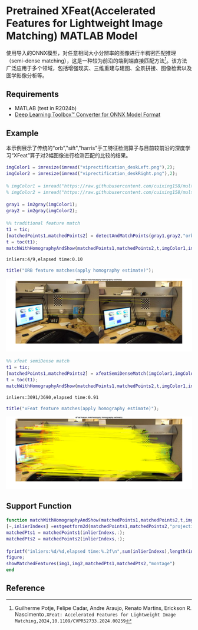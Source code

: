 
# Pretrained  XFeat(Accelerated Features for Lightweight Image Matching) MATLAB Model

使用导入的ONNX模型，对任意相同大小分辨率的图像进行半稠密匹配推理（semi-dense matching），这是一种较为前沿的端到端直接匹配方法[^1]。该方法广泛应用于多个领域，包括增强现实、三维重建与建图、全景拼接、图像检索以及医学影像分析等。

## Requirements

- MATLAB (test in R2024b)
- [Deep Learning Toolbox™ Converter for ONNX Model Format](https://www.mathworks.com/matlabcentral/fileexchange/67296-deep-learning-toolbox-converter-for-onnx-model-format)

## Example

本示例展示了传统的“orb”,"sift","harris"手工特征检测算子与目前较前沿的深度学习“XFeat”算子对2幅图像进行检测匹配的比较的结果。

```matlab
imgColor1 = imresize(imread("viprectification_deskLeft.png"),2);
imgColor2 = imresize(imread("viprectification_deskRight.png"),2);

% imgColor1 = imread("https://raw.githubusercontent.com/cuixing158/multiBandBlender/main/data/medium16.JPG");
% imgColor2 = imread("https://raw.githubusercontent.com/cuixing158/multiBandBlender/main/data/medium17.JPG");

gray1 = im2gray(imgColor1);
gray2 = im2gray(imgColor2);

%% traditional feature match
t1 = tic;
[matchedPoints1,matchedPoints2] = detectAndMatchPoints(gray1,gray2,"orb"); % or use "sift" ,"harris"
t = toc(t1);
matchWithHomographyAndShow(matchedPoints1,matchedPoints2,t,imgColor1,imgColor2);
```

```matlabTextOutput
inliers:4/9,elapsed time:0.10
```

```matlab
title("ORB feature matches(apply homography estimate)");
```

![figure_0.png](README_media/figure_0.png)

```matlab
%% xfeat semiDense match
t1 = tic;
[matchedPoints1,matchedPoints2] = xfeatSemiDenseMatch(imgColor1,imgColor2,"params.mat");
t = toc(t1);
matchWithHomographyAndShow(matchedPoints1,matchedPoints2,t,imgColor1,imgColor2);
```

```matlabTextOutput
inliers:3091/3690,elapsed time:0.91
```

```matlab
title("xFeat feature matches(apply homography estimate)");
```

![figure_1.png](README_media/figure_1.png)

## Support Function

```matlab
function matchWithHomographyAndShow(matchedPoints1,matchedPoints2,t,img1,img2)
[~,inlierIndexs] =estgeotform2d(matchedPoints1,matchedPoints2,"projective",MaxNumTrials=1000,Confidence=0.999,MaxDistance=3.5);
matchedPts1 = matchedPoints1(inlierIndexs,:);
matchedPts2 = matchedPoints2(inlierIndexs,:);

fprintf("inliers:%d/%d,elapsed time:%.2f\n",sum(inlierIndexs),length(inlierIndexs),t)
figure;
showMatchedFeatures(img1,img2,matchedPts1,matchedPts2,"montage")
end

```

## Reference

[^1]: Guilherme Potje, Felipe Cadar, Andre Araujo, Renato Martins, Erickson R. Nascimento`,XFeat: Accelerated Features for Lightweight Image Matching,2024,10.1109/CVPR52733.2024.00259`
